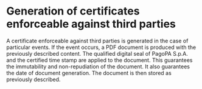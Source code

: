 # Generation of certificates enforceable against third parties

A certificate enforceable against third parties is generated in the case of particular events. If the event occurs, a PDF document is produced with the previously described content. The qualified digital seal of PagoPA S.p.A. and the certified time stamp are applied to the document. This guarantees the immutability and non-repudiation of the document. It also guarantees the date of document generation. The document is then stored as previously described.